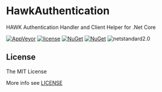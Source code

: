 # HawkAuthentication

HAWK Authentication Handler and Client Helper for .Net Core

[![AppVeyor](https://img.shields.io/appveyor/ci/JoyMoe/hawkauthentication.svg)](https://ci.appveyor.com/project/JoyMoe/hawkauthentication)
[![license](https://img.shields.io/github/license/JoyMoe/HawkAuthentication.svg)](https://github.com/JoyMoe/HawkAuthentication/blob/master/LICENSE)
[![NuGet](https://img.shields.io/nuget/v/JoyMoe.HawkAuthentication.svg)](https://www.nuget.org/packages/JoyMoe.HawkAuthentication)
[![NuGet](https://img.shields.io/nuget/vpre/JoyMoe.HawkAuthentication.svg)](https://www.nuget.org/packages/JoyMoe.HawkAuthentication/absoluteLatest)
![netstandard2.0](https://img.shields.io/badge/.Net-netstandard2.0-brightgreen.svg)

## License

The MIT License

More info see [LICENSE](LICENSE)
